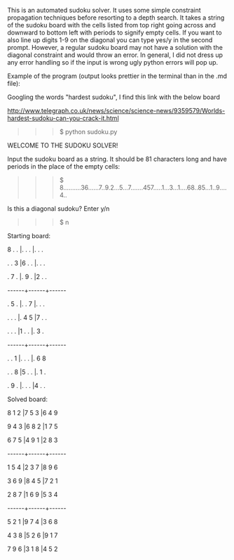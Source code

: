 This is an automated sudoku solver. It uses some simple constraint propagation techniques before resorting to a depth search.
It takes a string of the sudoku board with the cells listed from top right going across and downward to bottom left with periods to signify empty cells. 
If you want to also line up digits 1-9 on the diagonal you can type yes/y in the second prompt. However, a regular sudoku board may not have a solution with the diagonal constraint and would throw an error. In general, I did not dress up any error handling so if the input is wrong ugly python errors will pop up. 

Example of the program (output looks prettier in the terminal than in the .md file):

Googling the words "hardest sudoku", I find this link with the below board

http://www.telegraph.co.uk/news/science/science-news/9359579/Worlds-hardest-sudoku-can-you-crack-it.html

>>>$ python sudoku.py


WELCOME TO THE SUDOKU SOLVER!


Input the sudoku board as a string. It should be 81 characters long and have periods in the place of the empty cells:
>>>$ 8..........36......7..9.2...5...7.......457.....1...3...1....68..85...1..9....4..


Is this a diagonal sudoku? Enter y/n
>>>$ n

 Starting board:

 
   
8 . . |. . . |. . . 

. . 3 |6 . . |. . . 

. 7 . |. 9 . |2 . . 

------+------+------

. 5 . |. . 7 |. . . 

. . . |. 4 5 |7 . . 

. . . |1 . . |. 3 .

------+------+------

. . 1 |. . . |. 6 8 

. . 8 |5 . . |. 1 . 

. 9 . |. . . |4 . .


 Solved board:


8 1 2 |7 5 3 |6 4 9 

9 4 3 |6 8 2 |1 7 5 

6 7 5 |4 9 1 |2 8 3 

------+------+------

1 5 4 |2 3 7 |8 9 6 

3 6 9 |8 4 5 |7 2 1 

2 8 7 |1 6 9 |5 3 4 

------+------+------

5 2 1 |9 7 4 |3 6 8 

4 3 8 |5 2 6 |9 1 7 

7 9 6 |3 1 8 |4 5 2
